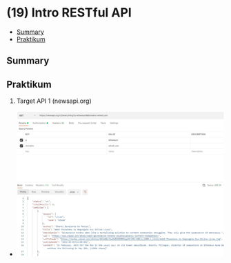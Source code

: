 # (19) Intro RESTful API

- [Summary](#Summary)
- [Praktikum](#Praktikum)

## Summary 

## Praktikum
1. Target API 1 (newsapi.org)
- ![hasil](./screenshots/newsapi_1.jpg)
